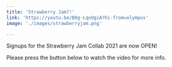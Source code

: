 ```yaml
---
title: 'Strawberry Jam?!'
link: 'https://youtu.be/BOg-LqoUgiA?hi-from=olympus'
image: './images/strawberryjam.png'

---
```


Signups for the Strawberry Jam Collab 2021 are now OPEN!  

Please press the button below to watch the video for more info.  
